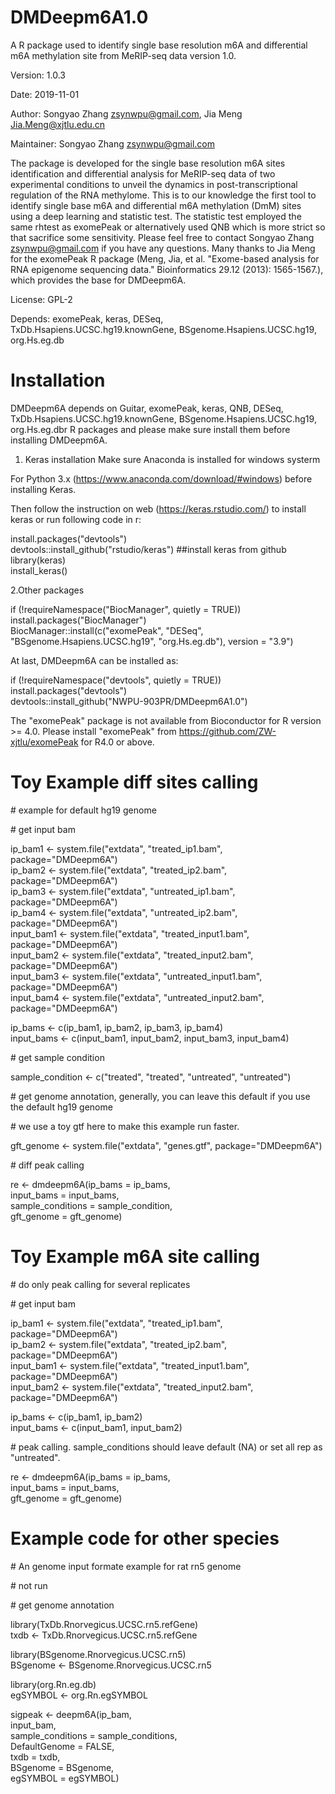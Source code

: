 # DMDeepm6A1.0
A R package used to identify single base resolution m6A and differential m6A methylation site from MeRIP-seq data version 1.0.

Version: 1.0.3

Date: 2019-11-01

Author: Songyao Zhang zsynwpu@gmail.com, Jia Meng Jia.Meng@xjtlu.edu.cn

Maintainer: Songyao Zhang zsynwpu@gmail.com

The package is developed for the single base resolution m6A sites identification and differential analysis for MeRIP-seq data of two experimental conditions to unveil the dynamics in post-transcriptional regulation of the RNA methylome. This is to our knowledge the first tool to identify single base m6A and differential m6A methylation (DmM) sites using a deep learning and statistic test. The statistic test employed the same rhtest as exomePeak or alternatively used QNB which is more strict so that sacrifice some sensitivity. Please feel free to contact Songyao Zhang zsynwpu@gmail.com if you have any questions. Many thanks to Jia Meng for the exomePeak R package (Meng, Jia, et al. "Exome-based analysis for RNA epigenome sequencing data." Bioinformatics 29.12 (2013): 1565-1567.), which provides the base for DMDeepm6A.

License: GPL-2

Depends: exomePeak, keras, DESeq, TxDb.Hsapiens.UCSC.hg19.knownGene, BSgenome.Hsapiens.UCSC.hg19, org.Hs.eg.db

# Installation

DMDeepm6A depends on Guitar, exomePeak, keras, QNB, DESeq, TxDb.Hsapiens.UCSC.hg19.knownGene, BSgenome.Hsapiens.UCSC.hg19, org.Hs.eg.dbr R packages and please make sure install them before installing DMDeepm6A.

1. Keras installation
Make sure Anaconda is installed for windows systerm

For Python 3.x (https://www.anaconda.com/download/#windows) before installing Keras.

Then follow the instruction on web (https://keras.rstudio.com/) to install keras or run following code in r:

install.packages("devtools")  
devtools::install_github("rstudio/keras")  ##install keras from github  
library(keras)  
install_keras()  

2.Other packages

if (!requireNamespace("BiocManager", quietly = TRUE))  
     install.packages("BiocManager")  
BiocManager::install(c("exomePeak", "DESeq", "BSgenome.Hsapiens.UCSC.hg19", "org.Hs.eg.db"), version = "3.9")   

At last, DMDeepm6A can be installed as:

if (!requireNamespace("devtools", quietly = TRUE))    
     install.packages("devtools")    
devtools::install_github("NWPU-903PR/DMDeepm6A1.0")

The "exomePeak" package is not available from Bioconductor for R version >= 4.0. Please install "exomePeak" from https://github.com/ZW-xjtlu/exomePeak for R4.0 or above.

# Toy Example diff sites calling

\# example for default hg19 genome

\# get input bam

ip_bam1 <- system.file("extdata", "treated_ip1.bam", package="DMDeepm6A")  
ip_bam2 <- system.file("extdata", "treated_ip2.bam", package="DMDeepm6A")  
ip_bam3 <- system.file("extdata", "untreated_ip1.bam", package="DMDeepm6A")  
ip_bam4 <- system.file("extdata", "untreated_ip2.bam", package="DMDeepm6A")  
input_bam1 <- system.file("extdata", "treated_input1.bam", package="DMDeepm6A")  
input_bam2 <- system.file("extdata", "treated_input2.bam", package="DMDeepm6A")  
input_bam3 <- system.file("extdata", "untreated_input1.bam", package="DMDeepm6A")  
input_bam4 <- system.file("extdata", "untreated_input2.bam", package="DMDeepm6A")  

ip_bams <- c(ip_bam1, ip_bam2, ip_bam3, ip_bam4)  
input_bams <- c(input_bam1, input_bam2, input_bam3, input_bam4)  

\# get sample condition

sample_condition <- c("treated", "treated", "untreated", "untreated")

\# get genome annotation, generally, you can leave this default if you use the default hg19 genome

\# we use a toy gtf here to make this example run faster.

gft_genome <- system.file("extdata", "genes.gtf", package="DMDeepm6A")

\# diff peak calling

re <- dmdeepm6A(ip_bams = ip_bams,  
                input_bams = input_bams,  
                sample_conditions = sample_condition,    
                gft_genome = gft_genome)  

# Toy Example m6A site calling

\# do only peak calling for several replicates

\# get input bam

ip_bam1 <- system.file("extdata", "treated_ip1.bam", package="DMDeepm6A")  
ip_bam2 <- system.file("extdata", "treated_ip2.bam", package="DMDeepm6A")  
input_bam1 <- system.file("extdata", "treated_input1.bam", package="DMDeepm6A")  
input_bam2 <- system.file("extdata", "treated_input2.bam", package="DMDeepm6A")  

ip_bams <- c(ip_bam1, ip_bam2)  
input_bams <- c(input_bam1, input_bam2)

\# peak calling. sample_conditions should leave default (NA) or set all rep as "untreated".

re <- dmdeepm6A(ip_bams = ip_bams,  
                input_bams = input_bams,  
                gft_genome = gft_genome)  

# Example code for other species
\# An genome input formate example for rat rn5 genome

\# not run

\# get genome annotation

library(TxDb.Rnorvegicus.UCSC.rn5.refGene)  
txdb <- TxDb.Rnorvegicus.UCSC.rn5.refGene  

library(BSgenome.Rnorvegicus.UCSC.rn5)  
BSgenome <- BSgenome.Rnorvegicus.UCSC.rn5  

library(org.Rn.eg.db)  
egSYMBOL <- org.Rn.egSYMBOL  

sigpeak <- deepm6A(ip_bam,  
                   input_bam,  
                   sample_conditions = sample_conditions,  
                   DefaultGenome = FALSE,  
                   txdb = txdb,  
                   BSgenome = BSgenome,  
                   egSYMBOL = egSYMBOL)  




